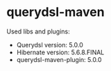 # querydsl-maven

Used libs and plugins:
* Querydsl version: 5.0.0
* Hibernate version: 5.6.8.FINAL
* querydsl-maven-plugin: 5.0.0

